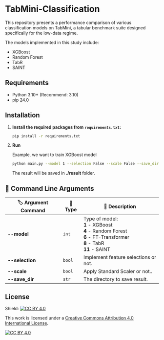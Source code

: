 # TabMini-Classification

This repository presents a performance comparison of various classification models on TabMini, a tabular benchmark suite designed specifically for the low-data regime. 

The models implemented in this study include:

- XGBoost
- Random Forest
- TabR
- SAINT 

## Requirements
 - Python 3.10+ (Recommend: 3.10)
 - pip 24.0

## Installation
1. **Install the required packages from `requirements.txt`:**
   ```bash
   pip install -r requirements.txt
   ```
2. **Run**

   Example, we want to train XGBoost model
   ```bash
   python main.py --model 1 --selection False --scale False --save_dir result/
   ```
   The result will be saved in **./result** folder. 

## 🚀 Command Line Arguments

| 🏷 Argument Command | 🔢 Type | 📝 Description |
|--------------------|--------|-------------|
| **--model**       | `int`  | Type of model:  <br> **1** - XGBoost  <br> **4** - Random Forest  <br> **6** - FT-Transformer  <br> **8** - TabR  <br> **11** - SAINT |
| **--selection**    | `bool`  | Implement feature selections or not.
| **--scale**    | `bool`  | Apply Standard Scaler or not..
| **--save_dir**    | `str`  | The directory to save result.

## License

Shield: [![CC BY 4.0][cc-by-shield]][cc-by]

This work is licensed under a
[Creative Commons Attribution 4.0 International License][cc-by].

[![CC BY 4.0][cc-by-image]][cc-by]

[cc-by]: http://creativecommons.org/licenses/by/4.0/
[cc-by-image]: https://i.creativecommons.org/l/by/4.0/88x31.png
[cc-by-shield]: https://img.shields.io/badge/License-CC%20BY%204.0-lightgrey.svg